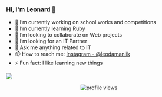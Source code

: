 ### Hi, I'm Leonard 👋

- 🔭 I’m currently working on school works and competitions
- 🌱 I’m currently learning Ruby 
- 👯 I’m looking to collaborate on Web projects
- 🤔 I’m looking for an IT Partner
- 💬 Ask me anything related to IT
- 📫 How to reach me: [Instagram - @leodamaniik](https://www.instagram.com/leodamaniik/)
- ⚡ Fun fact: I like learning new things

<img src = "https://github-readme-stats.vercel.app/api?username=x01000101x&&show_icons=true&title_color=1E90FF&icon_color=8458B3&text_color=008000&bg_color=151515">



<p align="center">
  <img src="https://gpvc.arturio.dev/x01000101x" alt="profile views"> 
</p>
